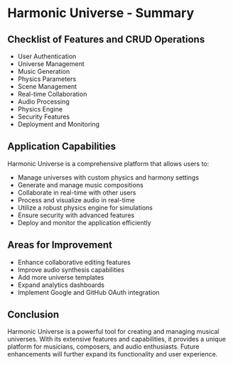 # Harmonic Universe - Summary

## Checklist of Features and CRUD Operations

- User Authentication
- Universe Management
- Music Generation
- Physics Parameters
- Scene Management
- Real-time Collaboration
- Audio Processing
- Physics Engine
- Security Features
- Deployment and Monitoring

## Application Capabilities

Harmonic Universe is a comprehensive platform that allows users to:

- Manage universes with custom physics and harmony settings
- Generate and manage music compositions
- Collaborate in real-time with other users
- Process and visualize audio in real-time
- Utilize a robust physics engine for simulations
- Ensure security with advanced features
- Deploy and monitor the application efficiently

## Areas for Improvement

- Enhance collaborative editing features
- Improve audio synthesis capabilities
- Add more universe templates
- Expand analytics dashboards
- Implement Google and GitHub OAuth integration

## Conclusion

Harmonic Universe is a powerful tool for creating and managing musical universes. With its extensive features and capabilities, it provides a unique platform for musicians, composers, and audio enthusiasts. Future enhancements will further expand its functionality and user experience.
